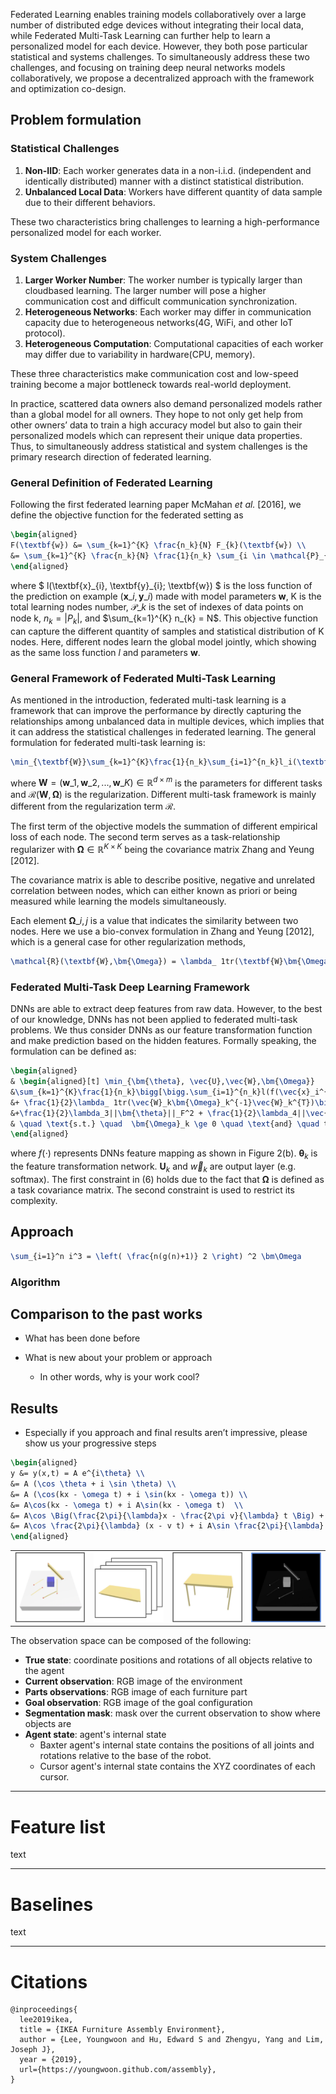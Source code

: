 Federated Learning enables training models collaboratively over a large number of distributed edge devices without integrating their local data, while Federated Multi-Task Learning can further help to learn a personalized model for each device.
However, they both pose particular statistical and systems challenges. To simultaneously address these two challenges, and focusing on training deep neural networks models collaboratively, we propose a decentralized approach with the framework and optimization co-design.

## Problem formulation

### Statistical Challenges
1. **Non-IID**: Each worker generates data in a non-i.i.d. (independent and identically distributed) manner with a distinct statistical distribution.
1. **Unbalanced Local Data**: Workers have different quantity of data sample due to their different behaviors.

These two characteristics bring challenges to learning a high-performance personalized model for each worker.

### System Challenges
1. **Larger Worker Number**: The worker number is typically larger than cloudbased learning. The larger number will pose a higher communication cost and difficult communication
synchronization.
1. **Heterogeneous Networks**: Each worker may differ in communication capacity due to heterogeneous networks(4G, WiFi, and other IoT protocol).
1. **Heterogeneous Computation**: Computational
capacities of each worker may differ due to variability in hardware(CPU, memory).

These three characteristics make communication cost and low-speed training become a major bottleneck towards real-world deployment.


In practice, scattered data owners also demand personalized models rather than a global model for all owners. They hope to not only get help from other owners’ data to train a high accuracy model but also to gain their personalized models which can represent their unique data properties. Thus, to simultaneously address statistical and system challenges is the primary research direction of federated learning.

### General Definition of Federated Learning

Following the first federated learning paper McMahan *et al.* [2016], we define the objective function for the federated setting as

```latex
\begin{aligned}
F(\textbf{w}) &= \sum_{k=1}^{K} \frac{n_k}{N} F_{k}(\textbf{w}) \\
&= \sum_{k=1}^{K} \frac{n_k}{N} \frac{1}{n_k} \sum_{i \in \mathcal{P}_{k}} l(\textbf{x}_{i}, \textbf{y}_{i}; \textbf{w})
\end{aligned}
```

where $ l(\textbf{x}\_{i}, \textbf{y}\_{i}; \textbf{w}) $ is the loss function of the prediction on example $(\textbf{x}\_{i}, \textbf{y}\_{i})$ made with model parameters $\textbf{w}$, K is the total learning nodes number, $\mathcal{P}\_{k}$ is the set of indexes of data points on node k, $n_k = |P_k|$, and $\sum_{k=1}^{K} n_{k} = N$. This objective function can capture the different quantity of samples and statistical distribution of K nodes. Here, different nodes learn the global model jointly, which showing as the same loss function $l$ and parameters $\textbf{w}$.


### General Framework of Federated Multi-Task Learning

As mentioned in the introduction, federated multi-task learning is a framework that can improve the performance by directly capturing the relationships among unbalanced data in multiple devices, which implies that it can address the statistical challenges in federated learning. The general formulation for federated multi-task learning is:

```latex
\min_{\textbf{W}}\sum_{k=1}^{K}\frac{1}{n_k}\sum_{i=1}^{n_k}l_i(\textbf{x}_i,\textbf{y}_i;\textbf{w}_k) + \mathcal{R}(\textbf{W},\bm{\Omega}).
```

where $\textbf{W} = (\textbf{w}\_1,\textbf{w}\_2,...,\textbf{w}\_K) \in \mathbb{R}^{d \times{m}}$ is the parameters for different tasks and $\mathcal{R}(\textbf{W},\bm{\Omega})$ is the regularization. Different multi-task framework is mainly different from the regularization term $\mathcal{R}$.

The first term of the objective models the summation of different empirical loss of each node. The second term serves as a task-relationship regularizer with $\bm{\Omega}\in\mathbb{R}^{K\times{K}}$ being the covariance matrix Zhang and Yeung \[2012\].

The covariance matrix is able to describe positive, negative and unrelated correlation between nodes, which can either known as priori or being measured while learning the models simultaneously.

Each element $\bm{\Omega}\_{i,j}$ is a value that indicates the similarity between two nodes. Here we use a bio-convex formulation in Zhang and Yeung \[2012\], which is a general case for other regularization methods,


```latex
\mathcal{R}(\textbf{W},\bm{\Omega}) = \lambda_ 1tr(\textbf{W}\bm{\Omega}^{-1}\textbf{W}^{T}) + \lambda_2||\textbf{W}||_F^2.
```

<!--<span>-->
<!--where we constrain $\vec{W}$ with covariance matrix $\bm{\Omega}^{-1}$ through matrix trace $tr(\bm{W}\bm{\Omega}^{-1}\textbf{W}^{T})$. This means the closer $\textbf{w}_i$ and $\textbf{w}_j$ is, the larger the $\bm{\Omega}_{i,j}$ will be. Specifically if $\bm{\Omega}$ is an identity matrix, then each node is independent to each other. \\-->
<!--\cite{smith_federated_2017} proposed MOCHA based on the above multi-task learning framework. However, MOCHA can only handle convex functions in federated multi-task learning settings, which can not be generated to non-convex deep learning models. Our work generates federated multi-task learning framework to the non-convex DNN setting.-->
<!--</span>-->

### Federated Multi-Task Deep Learning Framework

DNNs are able to extract deep features from raw data. However, to the best of our knowledge, DNNs has not been applied to federated multi-task problems. We thus consider DNNs as our feature transformation function and make prediction based on the hidden features. Formally speaking, the formulation can be defined as:

```latex
\begin{aligned}
& \begin{aligned}[t] \min_{\bm{\theta}, \vec{U},\vec{W},\bm{\Omega}}
&\sum_{k=1}^{K}\frac{1}{n_k}\bigg[\bigg.\sum_{i=1}^{n_k}l(f(\vec{x}_i^{k},\bm{\theta}_k,\vec{U}_k,\vec{w}_k),\vec{y}_i^k) \\
&+ \frac{1}{2}\lambda_ 1tr(\vec{W}_k\bm{\Omega}_k^{-1}\vec{W}_k^{T})\bigg]\bigg. + \frac{1}{2}\lambda_2||\vec{W}||_F^2\\
&+\frac{1}{2}\lambda_3||\bm{\theta}||_F^2 + \frac{1}{2}\lambda_4||\vec{U}||_F^2, \end{aligned} \\
& \quad \text{s.t.} \quad  \bm{\Omega}_k \ge 0 \quad \text{and} \quad tr(\bm{\Omega}_k) = 1, \quad k = 1, 2, ... ,K.
\end{aligned}
```

where $f(\cdot)$ represents DNNs feature mapping as shown in Figure 2(b). $\bm{\theta}_k$ is the feature transformation network. $\bm{U}_k$ and $\vec{w}_k$ are output layer (e.g. softmax). The first constraint in (6) holds due to the fact that $\bm\Omega$ is defined as a task covariance matrix. The second constraint is used to restrict its complexity.

## Approach
```latex
\sum_{i=1}^n i^3 = \left( \frac{n(g(n)+1)} 2 \right) ^2 \bm\Omega
```


###  Algorithm


## Comparison to the past works

- What has been done before

- What is new about your problem or approach

  - In other words, why is your work cool?

## Results

- Especially if you approach and final results aren’t
  impressive, please show us your progressive steps

```latex
\begin{aligned}
y &= y(x,t) = A e^{i\theta} \\
&= A (\cos \theta + i \sin \theta) \\
&= A (\cos(kx - \omega t) + i \sin(kx - \omega t)) \\
&= A\cos(kx - \omega t) + i A\sin(kx - \omega t)  \\
&= A\cos \Big(\frac{2\pi}{\lambda}x - \frac{2\pi v}{\lambda} t \Big) + i A\sin \Big(\frac{2\pi}{\lambda}x - \frac{2\pi v}{\lambda} t \Big)  \\
&= A\cos \frac{2\pi}{\lambda} (x - v t) + i A\sin \frac{2\pi}{\lambda} (x - v t)
\end{aligned}
```


|||||
|:---:|:---:|:---:|:---:|
|![Current](/img/current.png)|![Parts](/img/parts.png)|![Goal](/img/goal.png)|![Segmentation](/img/segmentation.png)|

The observation space can be composed of the following:
- __True state__:  coordinate positions and rotations of all objects relative to the agent
- __Current observation__: RGB image of the environment 
- __Parts observations__: RGB image of each furniture part
- __Goal observation__: RGB image of the goal configuration
- __Segmentation mask__: mask over the current observation to show where objects are 
- __Agent state__: agent's internal state
    - Baxter agent's internal state contains the positions of all joints and rotations relative to the base of the robot.
    - Cursor agent's internal state contains the XYZ coordinates of each cursor.



<!--After training, the environment will test the robot on unseen furniture configurations. The environment provides variability in compositions, visual appearances, object shapes, and physical properties. The environment contains a diverse set of furniture including chair, table, cabinet, bookcase, desk, shelf, and tv unit; and it supports changes in light condition, background, texture, and colors. For a robot to generalize this tasks well, it has to master a hierarchy of skills that are curricula to autonomous manipulation:
- Visual sensing
  - Test robots’s ability to understand 3D scenery
  - The robots must identify the shape of each 3D furniture part and understand the 3D structure of the goal furniture to know where a furniture part belongs in the goal furniture
- Step by step planing
  - Test robots’s ability to make complex sequential decisions with a long horizon
  - The robots must deduce the order of  how to assembling each parts from either the manual or the goal furniture
-  Low level control
  - Test robot’s ability to conducting low level manipulation tasks like picking, placing and inserting
  - Robot must be able to manipulate the furniture pieces precisely to assemble them by connecting joints

# Some Details
- Implementation
  - The Unity3D game engine with ML Agent is used as a back-end framework to support realistic rendering and fast simulation
  - To help transfer learning from simulated to real-world environments, all the furniture models are created following the IKEA’s official user’s manuals with a minor simplification in small details such as carving and screws
- In addition to the observation, the environment can provide the final configuration, as well as the furniture assembly instruction in the form of intermediate observations of furniture construction
- Robot Agent
  - The environment contains two robotic arms and the arms can assemble furniture by repeating the following process: picking two pieces, moving them toward each other, aligning two pieces, and attaching them
  - The environment will support abstraction for robot control including high-level action (e.g., pick A, attach A and B), discrete control (e.g., move forward, rotate clockwise), and joint velocity control
  -->

----

# Feature list
text

----

# Baselines
text

----

# Citations
```
@inproceedings{
  lee2019ikea,
  title = {IKEA Furniture Assembly Environment},
  author = {Lee, Youngwoon and Hu, Edward S and Zhengyu, Yang and Lim, Joseph J},
  year = {2019},
  url={https://youngwoon.github.com/assembly},
}
```
